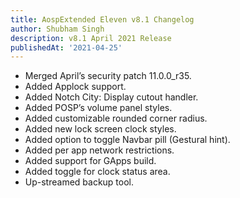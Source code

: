 ```yaml
---
title: AospExtended Eleven v8.1 Changelog
author: Shubham Singh
description: v8.1 April 2021 Release
publishedAt: '2021-04-25'
---
```


- Merged April’s security patch 11.0.0_r35.
- Added Applock support.
- Added Notch City: Display cutout handler.
- Added POSP’s volume panel styles.
- Added customizable rounded corner radius.
- Added new lock screen clock styles.
- Added option to toggle Navbar pill (Gestural hint).
- Added per app network restrictions.
- Added support for GApps build.
- Added toggle for clock status area.
- Up-streamed backup tool.

